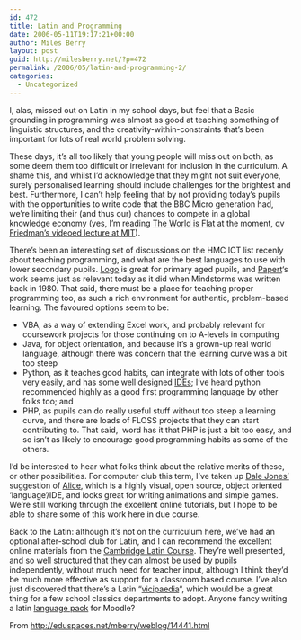 ```yaml
---
id: 472
title: Latin and Programming
date: 2006-05-11T19:17:21+00:00
author: Miles Berry
layout: post
guid: http://milesberry.net/?p=472
permalink: /2006/05/latin-and-programming-2/
categories:
  - Uncategorized
---
```

I, alas, missed out on Latin in my school days, but feel that a Basic grounding in programming was almost as good at teaching something of linguistic structures, and the creativity-within-constraints that&#8217;s been important for lots of real world problem solving.

These days, it&#8217;s all too likely that young people will miss out on both, as some deem them too difficult or irrelevant for inclusion in the curriculum. A shame this, and whilst I&#8217;d acknowledge that they might not suit everyone, surely personalised learning should include challenges for the brightest and best. Furthermore, I can&#8217;t help feeling that by not providing today&#8217;s pupils with the opportunities to write code that the BBC Micro generation had, we&#8217;re limiting their (and thus our) chances to compete in a global knowledge economy (yes, I&#8217;m reading [The World is Flat](http://www.thomaslfriedman.com/worldisflat.htm) at the moment, qv [Friedman&#8217;s videoed lecture at MIT](http://mitworld.mit.edu/play/264/)).

There&#8217;s been an interesting set of discussions on the HMC ICT list recenly about teaching programming, and what are the best languages to use with lower secondary pupils. [Logo](http://www.softronix.com/logo.html) is great for primary aged pupils, and [Papert](http://www.papert.org/)&#8216;s work seems just as relevant today as it did when Mindstorms was written back in 1980. That said, there must be a place for teaching proper programming too, as such a rich environment for authentic, problem-based learning. The favoured options seem to be:

  * VBA, as a way of extending Excel work, and probably relevant for coursework projects for those continuing on to A-levels in computing
  * Java, for object orientation, and because it&#8217;s a grown-up real world language, although there was concern that the learning curve was a bit too steep
  * Python, as it teaches good habits, can integrate with lots of other tools very easily, and has some well designed [IDEs](http://www.die-offenbachs.de/detlev/eric3.html); I&#8217;ve heard python recommended highly as a good first programming language by other folks too; and
  * PHP, as pupils can do really useful stuff without too steep a learning curve, and there are loads of FLOSS projects that they can start contributing to. That said,  word has it that PHP is just a bit too easy, and so isn&#8217;t as likely to encourage good programming habits as some of the others.

I&#8217;d be interested to hear what folks think about the relative merits of these, or other possibilities. For computer club this term, I&#8217;ve taken up [Dale Jones&#8217;](http://dale.ethink.org.uk/) suggestion of [Alice](http://alice.org/), which is a highly visual, open source, object oriented &#8216;language&#8217;/IDE, and looks great for writing animations and simple games. We&#8217;re still working through the excellent online tutorials, but I hope to be able to share some of this work here in due course.

Back to the Latin: although it&#8217;s not on the curriculum here, we&#8217;ve had an optional after-school club for Latin, and I can recommend the excellent online materials from the [Cambridge Latin Course](http://www.cambridgescp.com/page.php?p=clc%5Eoa_intro%5Eintro). They&#8217;re well presented, and so well structured that they can almost be used by pupils independently, without much need for teacher input, although I think they&#8217;d be much more effective as support for a classroom based course. I&#8217;ve also just discovered that there&#8217;s a Latin &#8220;[vicipaedia](http://la.wikipedia.org/wiki/Main_Page)&#8220;, which would be a great thing for a few school classics departments to adopt. Anyone fancy writing a latin [language pack](http://download.moodle.org/lang/) for Moodle?

From <http://eduspaces.net/mberry/weblog/14441.html>